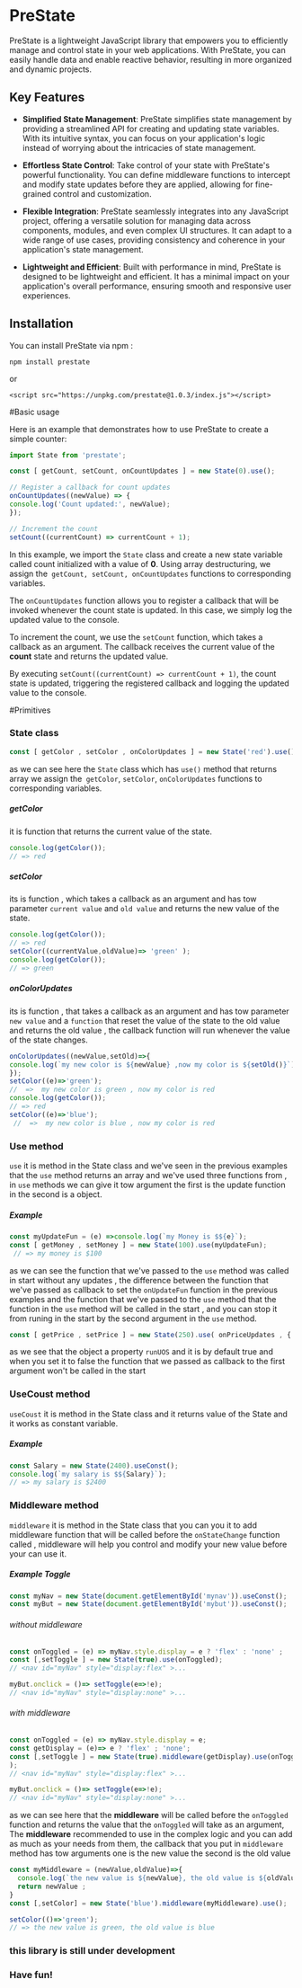 # PreState

PreState is a lightweight JavaScript library that empowers you to efficiently manage and control state in your web applications. With PreState, you can easily handle data and enable reactive behavior, resulting in more organized and dynamic projects.

## Key Features

- **Simplified State Management**: PreState simplifies state management by providing a streamlined API for creating and updating state variables. With its intuitive syntax, you can focus on your application's logic instead of worrying about the intricacies of state management.

- **Effortless State Control**: Take control of your state with PreState's powerful functionality. You can define middleware functions to intercept and modify state updates before they are applied, allowing for fine-grained control and customization.

- **Flexible Integration**: PreState seamlessly integrates into any JavaScript project, offering a versatile solution for managing data across components, modules, and even complex UI structures. It can adapt to a wide range of use cases, providing consistency and coherence in your application's state management.

- **Lightweight and Efficient**: Built with performance in mind, PreState is designed to be lightweight and efficient. It has a minimal impact on your application's overall performance, ensuring smooth and responsive user experiences.

## Installation

You can install PreState via npm :

`npm install prestate`

   or 

`<script src="https://unpkg.com/prestate@1.0.3/index.js"></script>`

#Basic usage

Here is an example that demonstrates how to use PreState to create a simple counter:
```js
import State from 'prestate';

const [ getCount, setCount, onCountUpdates ] = new State(0).use();

// Register a callback for count updates
onCountUpdates((newValue) => {
console.log('Count updated:', newValue);
});

// Increment the count
setCount((currentCount) => currentCount + 1);
```
In this example, we import the `State` class and create a new state variable called count initialized with a value of **0**. Using array destructuring, we assign the` getCount, setCount, onCountUpdates` functions to corresponding variables.

The `onCountUpdates` function allows you to register a callback that will be invoked whenever the count state is updated. In this case, we simply log the updated value to the console.

To increment the count, we use the `setCount` function, which takes a callback as an argument. The callback receives the current value of the **count** state and returns the updated value.

By executing `setCount((currentCount) => currentCount + 1)`, the count state is updated, triggering the registered callback and logging the updated value to the console.

#Primitives

### State class
```js
const [ getColor , setColor , onColorUpdates ] = new State('red').use();
```
as we can see here the `State` class which has `use()` method that returns array we assign the` getColor`, `setColor`, `onColorUpdates` functions to corresponding variables.

##### getColor 
it is function that returns the current value of the state. 
```js
console.log(getColor());
// => red
```
##### setColor 
its is function , which takes a callback as an argument and has tow parameter `current value` and `old value` and  returns  the new value of the state. 
```js
console.log(getColor());
// => red
setColor((currentValue,oldValue)=> 'green' );
console.log(getColor());
// => green
```
##### onColorUpdates 
its is function , that takes a callback as an argument and has tow parameter `new value` and  a `function` that reset the value of the state to the old value and returns the old value , the callback function will run whenever the value of the state changes. 
```js
onColorUpdates((newValue,setOld)=>{
console.log(`my new color is ${newValue} ,now my color is ${setOld()}`);
});
setColor((e)=>'green');
//  =>  my new color is green , now my color is red
console.log(getColor());
// => red
setColor((e)=>'blue');
 //  =>  my new color is blue , now my color is red
```
### Use method 

`use` it is method in the State class and  we've seen in the previous examples that the `use` method returns an array and we've used three functions from , in `use` methods we can give it tow argument the first is the update function in the second is a object. 
##### Example 
```js
const myUpdateFun = (e) =>console.log(`my Money is $${e}`);
const [ getMoney , setMoney ] = new State(100).use(myUpdateFun);
 // => my money is $100
```
as we can see the function that we've passed to the `use` method was called in start without any updates , the difference between the function that we've passed as callback to set the `onUpdateFun` function in the previous examples and the function that we've passed to the `use` method  that the function in the `use` method will be called in the start , and you can stop it from runing in the start by the second argument in the `use` method. 
```js
const [ getPrice , setPrice ] = new State(250).use( onPriceUpdates , { runUOS : false } );
```
as we see that the object a property `runUOS` and it is by default true and when you set it to false the function that we passed as callback to the first argument won't be called in the start 

### UseCoust method 
`useCoust` it is method in the State class and it returns value of the State and it works as constant variable.
##### Example 
```js
const Salary = new State(2400).useConst();
console.log(`my salary is $${Salary}`);
// => my salary is $2400
```

### Middleware method
`middleware` it is method in the State class that you can you it to add middleware function that will be called before the `onStateChange` function called , middleware will help you control and modify your new value before your can use it.

##### Example Toggle 
```js
const myNav = new State(document.getElementById('mynav')).useConst();
const myBut = new State(document.getElementById('mybut')).useConst();
```
###### without middleware
```js
const onToggled = (e) => myNav.style.display = e ? 'flex' : 'none' ;
const [,setToggle ] = new State(true).use(onToggled);
// <nav id="myNav" style="display:flex" >...

myBut.onclick = ()=> setToggle(e=>!e);
// <nav id="myNav" style="display:none" >...

```
###### with middleware
```js
const onToggled = (e) => myNav.style.display = e;
const getDisplay = (e)=> e ? 'flex' ; 'none';
const [,setToggle ] = new State(true).middleware(getDisplay).use(onToggled,{runMOS:true} // middleware by defalute wont' run on start so we have to the `run MOS` property to true to allow them
);
// <nav id="myNav" style="display:flex" >...

myBut.onclick = ()=> setToggle(e=>!e);
// <nav id="myNav" style="display:none" >...

```
as we can see here that the **middleware** will be called before the `onToggled` function and returns the value that the `onToggled` will take as an argument, The **middleware** recommended to use in the complex logic and you can add as much as your needs from them, the callback that you put in `middleware` method has tow arguments one is the new value the second is the old value 

```js 
const myMiddleware = (newValue,oldValue)=>{
  console.log(`the new value is ${newValue}, the old value is ${oldValue}`);
  return newValue ;
}
const [,setColor] = new State('blue').middleware(myMiddleware).use();

setColor(()=>'green');
// => the new value is green, the old value is blue

```

### this library is still under development 

### **Have fun!**

